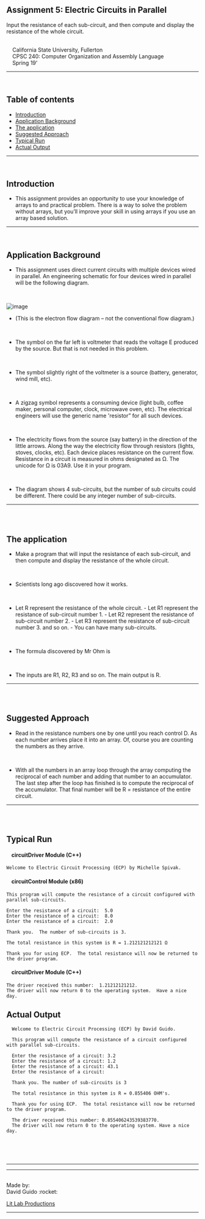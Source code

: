 ## Assignment 5: Electric Circuits in Parallel
Input the resistance of each sub-circuit, and then compute and display the resistance of the whole circuit.

<br/>&nbsp;&nbsp;&nbsp;&nbsp;California State University, Fullerton
<br/>&nbsp;&nbsp;&nbsp;&nbsp;CPSC 240: Computer Organization and Assembly Language
<br/>&nbsp;&nbsp;&nbsp;&nbsp;Spring 19'
***
<br/>



## Table of contents
  * [Introduction](#introduction)
  * [Application Background](#application-background)
  * [The application](#the-application)
  * [Suggested Approach](#suggested-approach)
  * [Typical Run](#a-typical-run)
  * [Actual Output](#actual-output)

***
<br/>

## Introduction
- This assignment provides an opportunity to use your knowledge of arrays to and practical problem.  There is a way to solve  the problem without arrays, but you’ll improve your skill in using arrays if you use an array based solution.
***
<br/>

## Application Background
- This assignment uses direct current circuits with multiple devices wired in parallel.  An engineering schematic for four devices wired in parallel will be the following diagram.
 <br/>
 
![image](https://user-images.githubusercontent.com/47490318/57693391-f048f680-75fd-11e9-9ae7-7569f0a65aa0.png)

- (This is the electron flow diagram – not the conventional flow diagram.)
<br/>

- The symbol on the far left is voltmeter that reads the voltage E produced by the source.  But that is not needed in this problem.
<br/>

- The symbol slightly right of the voltmeter is a source (battery, generator, wind mill, etc).
<br/>

- A zigzag symbol represents a consuming device (light bulb, coffee maker, personal computer, clock, microwave oven, etc).  The electrical engineers will use the generic name 'resistor” for all such devices.
<br/>

- The electricity flows from the source (say battery) in the direction of the little arrows.  Along the way the electricity flow through resistors (lights, stoves, clocks, etc).  Each device places resistance on the current flow.  Resistance in a circuit is measured in ohms designated as  Ω.  The unicode for  Ω  is  03A9.  Use it in your program.
<br/>

- The diagram shows 4 sub-circuits, but the number of sub circuits could be different.  There could be any integer number of sub-circuits.
***
<br/>
<br/>

## The application
- Make a program that will input the resistance of each sub-circuit, and then compute and display the resistance of the whole circuit.
 <br/>

- Scientists long ago discovered how it works.
<br/>

- Let R represent the resistance of the whole circuit.
      - Let R1 represent the resistance of sub-circuit number 1.
      - Let R2 represent the resistance of sub-circuit number 2.
      - Let R3 represent the resistance of sub-circuit number 3. and so on.
      - You can have many sub-circuits.
<br/>

- The formula discovered by Mr Ohm is
<br/>

- The inputs are  R1, R2, R3 and so on. The main output is R.
***
<br/>
<br/>


## Suggested Approach

- Read in the resistance numbers one by one until you reach control D.  As each number arrives place it into an array.  Of, course you are counting the numbers as they arrive.
<br/>

- With all the numbers in an array loop through the array computing the reciprocal of each number and adding that number to an accumulator.  The last step after the loop has finished is to compute the reciprocal of the accumulator.  That final number will be R = resistance of the entire circuit.
***
<br/>
<br/>

## Typical Run
#### &nbsp;&nbsp;&nbsp; circuitDriver Module (C++)


```
Welcome to Electric Circuit Processing (ECP) by Michelle Spivak.
```

#### &nbsp;&nbsp;&nbsp; circuitControl Module (x86)

```
This program will compute the resistance of a circuit configured with parallel sub-circuits.

Enter the resistance of a circuit:  5.0
Enter the resistance of a circuit:  8.0
Enter the resistance of a circuit:  2.0

Thank you.  The number of sub-circuits is 3.

The total resistance in this system is R = 1.212121212121 Ω

Thank you for using ECP.  The total resistance will now be returned to the driver program.
```

#### &nbsp;&nbsp;&nbsp; circuitDriver Module (C++)
```
The driver received this number:  1.21212121212.
The driver will now return 0 to the operating system.  Have a nice day.
```


## Actual Output

```
  Welcome to Electric Circuit Processing (ECP) by David Guido.

  This program will compute the resistance of a circuit configured with parallel sub-circuits.

  Enter the resistance of a circuit: 3.2
  Enter the resistance of a circuit: 1.2
  Enter the resistance of a circuit: 43.1
  Enter the resistance of a circuit: 

  Thank you. The number of sub-circuits is 3

  The total resistance in this system is R = 0.855406 OHM's.

  Thank you for using ECP.  The total resistance will now be returned to the driver program.

  The driver received this number: 0.855406243539383770.
  The driver will now return 0 to the operating system. Have a nice day.
```



<br/><br/><br/>
***
***
<br/>
Made by:<br/>
David Guido :rocket:<br/>

[Lit Lab Productions](https://www.litlabproductions.com)
***
<br/>
